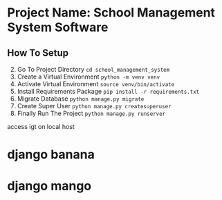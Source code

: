  
# Project Name: School Management System Software

## How To Setup  

2. Go To Project Directory `cd school_management_system`
3. Create a Virtual Environment `python -m venv venv`
4. Activate Virtual Environment `source venv/bin/activate`
5. Install Requirements Package `pip install -r requirements.txt`
6. Migrate Database `python manage.py migrate`
7. Create Super User `python manage.py createsuperuser`
8. Finally Run The Project `python manage.py runserver`

 access igt on local host


# django banana
# django mango
